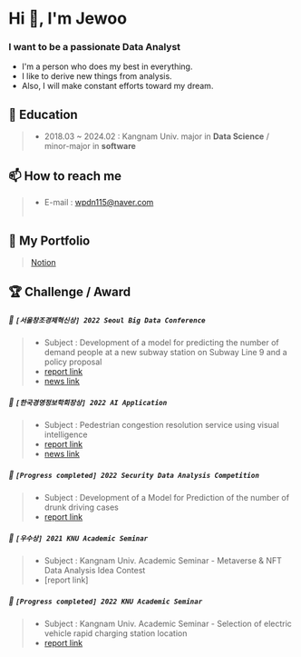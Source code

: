 <h1 align="left">Hi 👋, I'm Jewoo</h1>
<h3 align="left">I want to be a passionate Data Analyst</h3>

* I'm a person who does my best in everything.
* I like to derive new things from analysis.
* Also, I will make constant efforts toward my dream.<br>


## 📒 Education
>* 2018.03 ~ 2024.02 : Kangnam Univ. major in <strong>Data Science</strong> /  minor-major in <strong>software</strong><br>

## 📫 How to reach me 
>* E-mail : wpdn115@naver.com<br><br>

## 📌 My Portfolio 
>[Notion](https://bony-dahlia-44c.notion.site/Jewoo-Yoo-b993e9863dd3447f9e5fda4c0839ab2d)

## 🏆 Challenge / Award

##### 🥈 `[서울창조경제혁신상] 2022 Seoul Big Data Conference`
>* Subject : Development of a model for predicting the number of demand people at a new subway station on Subway Line 9 and a policy proposal
>* [report link](https://github.com/heegu0513/project/tree/main/Big%20Data%20Conference)
>* [news link](https://web.kangnam.ac.kr/menu/board/info/91e87af8a39d7468a705e907abd020d5.do?scrtWrtiYn=false&encMenuSeq=f27334797be7f56644db09015634bf5b&encMenuBoardSeq=5adca1e66630de9c5bd35f021b590b7b)

##### 🥉 `[한국경영정보학회장상] 2022 AI Application`
>* Subject : Pedestrian congestion resolution service using visual intelligence
>* [report link](https://github.com/heegu0513/project/tree/main/AI%20Applications)
>* [news link](https://web.kangnam.ac.kr/menu/board/info/91e87af8a39d7468a705e907abd020d5.do?scrtWrtiYn=false&encMenuSeq=f27334797be7f56644db09015634bf5b&encMenuBoardSeq=13e820b0da43a3138cb58571ac968d7b)

#####  🌳 `[Progress completed] 2022 Security Data Analysis Competition`
>* Subject : Development of a Model for Prediction of the number of drunk driving cases<br>
>* [report link](https://github.com/heegu0513/project/tree/main/A%20security%20data%20contest)


##### 🥈 `[우수상] 2021 KNU Academic Seminar`
>* Subject : Kangnam Univ. Academic Seminar - Metaverse & NFT Data Analysis Idea Contest
>* [report link]

#####  🌳 `[Progress completed] 2022 KNU Academic Seminar`
>* Subject : Kangnam Univ. Academic Seminar - Selection of electric vehicle rapid charging station location
>* [report link](https://github.com/heegu0513/project/tree/main/Location%20selection%20of%20electric%20vehicle%20rapid%20charging%20station)



